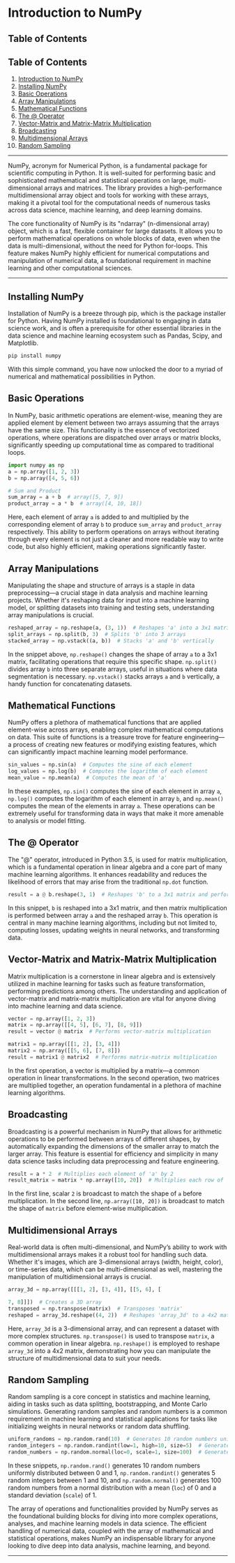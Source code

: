 # Introduction to NumPy

## Table of Contents

## Table of Contents

1. [Introduction to NumPy](#introduction-to-numpy)
2. [Installing NumPy](#installing-numpy)
3. [Basic Operations](#basic-operations)
4. [Array Manipulations](#array-manipulations)
5. [Mathematical Functions](#mathematical-functions)
6. [The @ Operator](#the-operator)
7. [Vector-Matrix and Matrix-Matrix Multiplication](#vector-matrix-and-matrix-matrix-multiplication)
8. [Broadcasting](#broadcasting)
9. [Multidimensional Arrays](#multidimensional-arrays)
10. [Random Sampling](#random-sampling)
---

NumPy, acronym for Numerical Python, is a fundamental package for scientific computing in Python. It is well-suited for performing basic and sophisticated mathematical and statistical operations on large, multi-dimensional arrays and matrices. The library provides a high-performance multidimensional array object and tools for working with these arrays, making it a pivotal tool for the computational needs of numerous tasks across data science, machine learning, and deep learning domains.

The core functionality of NumPy is its "ndarray" (n-dimensional array) object, which is a fast, flexible container for large datasets. It allows you to perform mathematical operations on whole blocks of data, even when the data is multi-dimensional, without the need for Python for-loops. This feature makes NumPy highly efficient for numerical computations and manipulation of numerical data, a foundational requirement in machine learning and other computational sciences.

---

## Installing NumPy

Installation of NumPy is a breeze through pip, which is the package installer for Python. Having NumPy installed is foundational to engaging in data science work, and is often a prerequisite for other essential libraries in the data science and machine learning ecosystem such as Pandas, Scipy, and Matplotlib.

```bash
pip install numpy

```

With this simple command, you have now unlocked the door to a myriad of numerical and mathematical possibilities in Python.

## Basic Operations

In NumPy, basic arithmetic operations are element-wise, meaning they are applied element by element between two arrays assuming that the arrays have the same size. This functionality is the essence of vectorized operations, where operations are dispatched over arrays or matrix blocks, significantly speeding up computational time as compared to traditional loops.

```python
import numpy as np
a = np.array([1, 2, 3])
b = np.array([4, 5, 6])

# Sum and Product
sum_array = a + b  # array([5, 7, 9])
product_array = a * b  # array([4, 10, 18])

```

Here, each element of array `a` is added to and multiplied by the corresponding element of array `b` to produce `sum_array` and `product_array` respectively. This ability to perform operations on arrays without iterating through every element is not just a cleaner and more readable way to write code, but also highly efficient, making operations significantly faster.

## Array Manipulations

Manipulating the shape and structure of arrays is a staple in data preprocessing—a crucial stage in data analysis and machine learning projects. Whether it's reshaping data for input into a machine learning model, or splitting datasets into training and testing sets, understanding array manipulations is crucial.

```python
reshaped_array = np.reshape(a, (3, 1))  # Reshapes 'a' into a 3x1 matrix
split_arrays = np.split(b, 3)  # Splits 'b' into 3 arrays
stacked_array = np.vstack((a, b))  # Stacks 'a' and 'b' vertically

```

In the snippet above, `np.reshape()` changes the shape of array `a` to a 3x1 matrix, facilitating operations that require this specific shape. `np.split()` divides array `b` into three separate arrays, useful in situations where data segmentation is necessary. `np.vstack()` stacks arrays `a` and `b` vertically, a handy function for concatenating datasets.

## Mathematical Functions

NumPy offers a plethora of mathematical functions that are applied element-wise across arrays, enabling complex mathematical computations on data. This suite of functions is a treasure trove for feature engineering—a process of creating new features or modifying existing features, which can significantly impact machine learning model performance.

```python
sin_values = np.sin(a)  # Computes the sine of each element
log_values = np.log(b)  # Computes the logarithm of each element
mean_value = np.mean(a)  # Computes the mean of 'a'

```

In these examples, `np.sin()` computes the sine of each element in array `a`, `np.log()` computes the logarithm of each element in array `b`, and `np.mean()` computes the mean of the elements in array `a`. These operations can be extremely useful for transforming data in ways that make it more amenable to analysis or model fitting.

## The @ Operator

The "@" operator, introduced in Python 3.5, is used for matrix multiplication, which is a fundamental operation in linear algebra and a core part of many machine learning algorithms. It enhances readability and reduces the likelihood of errors that may arise from the traditional `np.dot` function.

```python
result = a @ b.reshape(3, 1)  # Reshapes 'b' to a 3x1 matrix and performs matrix multiplication

```

In this snippet, `b` is reshaped into a 3x1 matrix, and then matrix multiplication is performed between array `a` and the reshaped array `b`. This operation is central in many machine learning algorithms, including but not limited to, computing losses, updating weights in neural networks, and transforming data.

## Vector-Matrix and Matrix-Matrix Multiplication

Matrix multiplication is a cornerstone in linear algebra and is extensively utilized in machine learning for tasks such as feature transformation, performing predictions among others. The understanding and application of vector-matrix and matrix-matrix multiplication are vital for anyone diving into machine learning and data science.

```python
vector = np.array([1, 2, 3])
matrix = np.array([[4, 5], [6, 7], [8, 9]])
result = vector @ matrix  # Performs vector-matrix multiplication

matrix1 = np.array([[1, 2], [3, 4]])
matrix2 = np.array([[5, 6], [7, 8]])
result = matrix1 @ matrix2  # Performs matrix-matrix multiplication

```

In the first operation, a vector is multiplied by a matrix—a common operation in linear transformations. In the second operation, two matrices are multiplied together, an operation fundamental in a plethora of machine learning algorithms.

## Broadcasting

Broadcasting is a powerful mechanism in NumPy that allows for arithmetic operations to be performed between arrays of different shapes, by automatically expanding the dimensions of the smaller array to match the larger array. This feature is essential for efficiency and simplicity in many data science tasks including data preprocessing and feature engineering.

```python
result = a * 2  # Multiplies each element of 'a' by 2
result_matrix = matrix * np.array([10, 20])  # Multiplies each row of 'matrix' by the array

```

In the first line, scalar `2` is broadcast to match the shape of `a` before multiplication. In the second line, `np.array([10, 20])` is broadcast to match the shape of `matrix` before element-wise multiplication.

## Multidimensional Arrays

Real-world data is often multi-dimensional, and NumPy’s ability to work with multidimensional arrays makes it a robust tool for handling such data. Whether it's images, which are 3-dimensional arrays (width, height, color), or time-series data, which can be multi-dimensional as well, mastering the manipulation of multidimensional arrays is crucial.

```python
array_3d = np.array([[[1, 2], [3, 4]], [[5, 6], [

7, 8]]])  # Creates a 3D array
transposed = np.transpose(matrix)  # Transposes 'matrix'
reshaped = array_3d.reshape((4, 2))  # Reshapes 'array_3d' to a 4x2 matrix

```

Here, `array_3d` is a 3-dimensional array, and can represent a dataset with more complex structures. `np.transpose()` is used to transpose `matrix`, a common operation in linear algebra. `np.reshape()` is employed to reshape `array_3d` into a 4x2 matrix, demonstrating how you can manipulate the structure of multidimensional data to suit your needs.

## Random Sampling

Random sampling is a core concept in statistics and machine learning, aiding in tasks such as data splitting, bootstrapping, and Monte Carlo simulations. Generating random samples and random numbers is a common requirement in machine learning and statistical applications for tasks like initializing weights in neural networks or random data shuffling.

```python
uniform_randoms = np.random.rand(10)  # Generates 10 random numbers uniformly between 0 and 1
random_integers = np.random.randint(low=1, high=10, size=5)  # Generates 5 random integers between 1 and 10
random_numbers = np.random.normal(loc=0, scale=1, size=100)  # Generates 100 random numbers from the normal distribution

```

In these snippets, `np.random.rand()` generates 10 random numbers uniformly distributed between 0 and 1, `np.random.randint()` generates 5 random integers between 1 and 10, and `np.random.normal()` generates 100 random numbers from a normal distribution with a mean (`loc`) of 0 and a standard deviation (`scale`) of 1.

The array of operations and functionalities provided by NumPy serves as the foundational building blocks for diving into more complex operations, analyses, and machine learning models in data science. The efficient handling of numerical data, coupled with the array of mathematical and statistical operations, makes NumPy an indispensable library for anyone looking to dive deep into data analysis, machine learning, and beyond.

---
